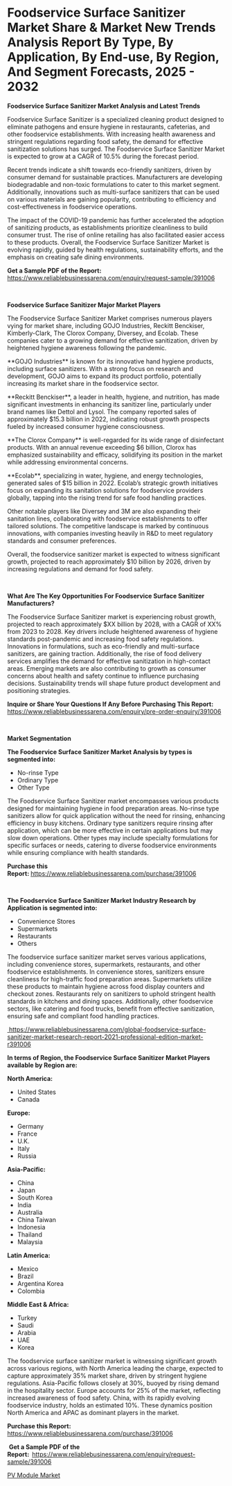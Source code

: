<p><h1>Foodservice Surface Sanitizer Market Share & Market New Trends Analysis Report By Type, By Application, By End-use, By Region, And Segment Forecasts, 2025 - 2032</h1></p><p><strong>Foodservice Surface Sanitizer Market Analysis and Latest Trends</strong></p>
<p><p>Foodservice Surface Sanitizer is a specialized cleaning product designed to eliminate pathogens and ensure hygiene in restaurants, cafeterias, and other foodservice establishments. With increasing health awareness and stringent regulations regarding food safety, the demand for effective sanitization solutions has surged. The Foodservice Surface Sanitizer Market is expected to grow at a CAGR of 10.5% during the forecast period. </p><p>Recent trends indicate a shift towards eco-friendly sanitizers, driven by consumer demand for sustainable practices. Manufacturers are developing biodegradable and non-toxic formulations to cater to this market segment. Additionally, innovations such as multi-surface sanitizers that can be used on various materials are gaining popularity, contributing to efficiency and cost-effectiveness in foodservice operations.</p><p>The impact of the COVID-19 pandemic has further accelerated the adoption of sanitizing products, as establishments prioritize cleanliness to build consumer trust. The rise of online retailing has also facilitated easier access to these products. Overall, the Foodservice Surface Sanitizer Market is evolving rapidly, guided by health regulations, sustainability efforts, and the emphasis on creating safe dining environments.</p></p>
<p><strong>Get a Sample PDF of the Report:&nbsp;</strong> <a href="https://www.reliablebusinessarena.com/enquiry/request-sample/391006?utm_campaign=2532&utm_medium=2&utm_source=Github&utm_content=ia&utm_term=29032025&utm_id=foodservice-surface-sanitizer">https://www.reliablebusinessarena.com/enquiry/request-sample/391006</a></p>
<p>&nbsp;</p>
<p><strong>Foodservice Surface Sanitizer Major Market Players</strong></p>
<p><p>The Foodservice Surface Sanitizer Market comprises numerous players vying for market share, including GOJO Industries, Reckitt Benckiser, Kimberly-Clark, The Clorox Company, Diversey, and Ecolab. These companies cater to a growing demand for effective sanitization, driven by heightened hygiene awareness following the pandemic.</p><p>**GOJO Industries** is known for its innovative hand hygiene products, including surface sanitizers. With a strong focus on research and development, GOJO aims to expand its product portfolio, potentially increasing its market share in the foodservice sector.</p><p>**Reckitt Benckiser**, a leader in health, hygiene, and nutrition, has made significant investments in enhancing its sanitizer line, particularly under brand names like Dettol and Lysol. The company reported sales of approximately $15.3 billion in 2022, indicating robust growth prospects fueled by increased consumer hygiene consciousness.</p><p>**The Clorox Company** is well-regarded for its wide range of disinfectant products. With an annual revenue exceeding $6 billion, Clorox has emphasized sustainability and efficacy, solidifying its position in the market while addressing environmental concerns.</p><p>**Ecolab**, specializing in water, hygiene, and energy technologies, generated sales of $15 billion in 2022. Ecolab’s strategic growth initiatives focus on expanding its sanitation solutions for foodservice providers globally, tapping into the rising trend for safe food handling practices.</p><p>Other notable players like Diversey and 3M are also expanding their sanitation lines, collaborating with foodservice establishments to offer tailored solutions. The competitive landscape is marked by continuous innovations, with companies investing heavily in R&D to meet regulatory standards and consumer preferences.</p><p>Overall, the foodservice sanitizer market is expected to witness significant growth, projected to reach approximately $10 billion by 2026, driven by increasing regulations and demand for food safety.</p></p>
<p>&nbsp;</p>
<p><strong>What Are The Key Opportunities For Foodservice Surface Sanitizer Manufacturers?</strong></p>
<p><p>The Foodservice Surface Sanitizer market is experiencing robust growth, projected to reach approximately $XX billion by 2028, with a CAGR of XX% from 2023 to 2028. Key drivers include heightened awareness of hygiene standards post-pandemic and increasing food safety regulations. Innovations in formulations, such as eco-friendly and multi-surface sanitizers, are gaining traction. Additionally, the rise of food delivery services amplifies the demand for effective sanitization in high-contact areas. Emerging markets are also contributing to growth as consumer concerns about health and safety continue to influence purchasing decisions. Sustainability trends will shape future product development and positioning strategies.</p></p>
<p><strong>Inquire or Share Your Questions If Any Before Purchasing This Report:</strong> <a href="https://www.reliablebusinessarena.com/enquiry/pre-order-enquiry/391006?utm_campaign=2532&utm_medium=2&utm_source=Github&utm_content=ia&utm_term=29032025&utm_id=foodservice-surface-sanitizer">https://www.reliablebusinessarena.com/enquiry/pre-order-enquiry/391006</a></p>
<p>&nbsp;</p>
<p><strong>Market Segmentation</strong></p>
<p><strong>The Foodservice Surface Sanitizer Market Analysis by types is segmented into:</strong></p>
<p><ul><li>No-rinse Type</li><li>Ordinary Type</li><li>Other Type</li></ul></p>
<p><p>The Foodservice Surface Sanitizer market encompasses various products designed for maintaining hygiene in food preparation areas. No-rinse type sanitizers allow for quick application without the need for rinsing, enhancing efficiency in busy kitchens. Ordinary type sanitizers require rinsing after application, which can be more effective in certain applications but may slow down operations. Other types may include specialty formulations for specific surfaces or needs, catering to diverse foodservice environments while ensuring compliance with health standards.</p></p>
<p><strong>Purchase this Report:&nbsp;</strong><a href="https://www.reliablebusinessarena.com/purchase/391006?utm_campaign=2532&utm_medium=2&utm_source=Github&utm_content=ia&utm_term=29032025&utm_id=foodservice-surface-sanitizer">https://www.reliablebusinessarena.com/purchase/391006</a></p>
<p>&nbsp;</p>
<p><strong>The Foodservice Surface Sanitizer Market Industry Research by Application is segmented into:</strong></p>
<p><ul><li>Convenience Stores</li><li>Supermarkets</li><li>Restaurants</li><li>Others</li></ul></p>
<p><p>The foodservice surface sanitizer market serves various applications, including convenience stores, supermarkets, restaurants, and other foodservice establishments. In convenience stores, sanitizers ensure cleanliness for high-traffic food preparation areas. Supermarkets utilize these products to maintain hygiene across food display counters and checkout zones. Restaurants rely on sanitizers to uphold stringent health standards in kitchens and dining spaces. Additionally, other foodservice sectors, like catering and food trucks, benefit from effective sanitization, ensuring safe and compliant food handling practices.</p></p>
<p><a href="https://www.reliablebusinessarena.com/global-foodservice-surface-sanitizer-market-research-report-2021-professional-edition-market-r391006?utm_campaign=2532&utm_medium=2&utm_source=Github&utm_content=ia&utm_term=29032025&utm_id=foodservice-surface-sanitizer">&nbsp;https://www.reliablebusinessarena.com/global-foodservice-surface-sanitizer-market-research-report-2021-professional-edition-market-r391006</a></p>
<p><strong>In terms of Region, the Foodservice Surface Sanitizer Market Players available by Region are:</strong></p>
<p>
    <p> <strong> North America: </strong>
        <ul>
            <li>United States</li>
            <li>Canada</li>
        </ul>
        </p> 
    <p> <strong> Europe: </strong>
        <ul>
            <li>Germany</li>
            <li>France</li>
            <li>U.K.</li>
            <li>Italy</li>
            <li>Russia</li>
        </ul>
        </p> 
    <p> <strong> Asia-Pacific: </strong>
        <ul>
            <li>China</li>
            <li>Japan</li>
            <li>South Korea</li>
            <li>India</li>
            <li>Australia</li>
            <li>China Taiwan</li>
            <li>Indonesia</li>
            <li>Thailand</li>
            <li>Malaysia</li>
        </ul>
        </p> 
    <p> <strong> Latin America: </strong>
        <ul>
            <li>Mexico</li>
            <li>Brazil</li>
            <li>Argentina Korea</li>
            <li>Colombia</li>
        </ul>
        </p> 
    <p> <strong> Middle East & Africa: </strong>
        <ul>
            <li>Turkey</li>
            <li>Saudi</li>
            <li>Arabia</li>
            <li>UAE</li>
            <li>Korea</li>
        </ul>
    </p>
    </p>
<p><p>The foodservice surface sanitizer market is witnessing significant growth across various regions, with North America leading the charge, expected to capture approximately 35% market share, driven by stringent hygiene regulations. Asia-Pacific follows closely at 30%, buoyed by rising demand in the hospitality sector. Europe accounts for 25% of the market, reflecting increased awareness of food safety. China, with its rapidly evolving foodservice industry, holds an estimated 10%. These dynamics position North America and APAC as dominant players in the market.</p></p>
<p><strong>Purchase this Report: </strong><a href="https://www.reliablebusinessarena.com/purchase/391006?utm_campaign=2532&utm_medium=2&utm_source=Github&utm_content=ia&utm_term=29032025&utm_id=foodservice-surface-sanitizer">https://www.reliablebusinessarena.com/purchase/391006</a></p>
<p>&nbsp;<strong>Get a Sample PDF of the Report:&nbsp;&nbsp;</strong><a href="https://www.reliablebusinessarena.com/enquiry/request-sample/391006?utm_campaign=2532&utm_medium=2&utm_source=Github&utm_content=ia&utm_term=29032025&utm_id=foodservice-surface-sanitizer">https://www.reliablebusinessarena.com/enquiry/request-sample/391006</a></p>
<p><strong></strong></p>
<p><p><a href="https://github.com/mayabungard8092/Market-Research-Report-List-1/blob/main/pv-module-market.md?utm_campaign=2532&utm_medium=2&utm_source=Github&utm_content=ia&utm_term=29032025&utm_id=foodservice-surface-sanitizer">PV Module Market</a></p></p>